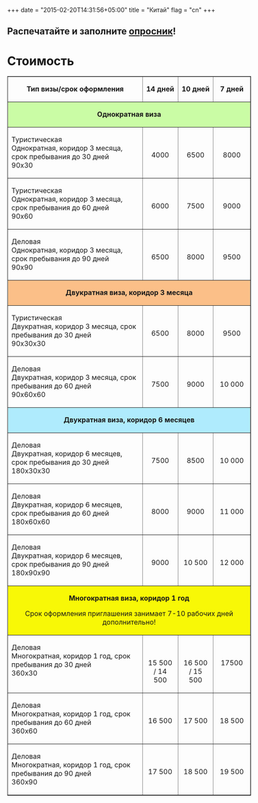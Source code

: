 +++
date = "2015-02-20T14:31:56+05:00"
title = "Китай"
flag = "cn"
+++

## Распечатайте и заполните [опросник](/forms/cn.doc)! 


# Стоимость

<table style="width: 570px;" border="1" cellspacing="0" cellpadding="0">
    <tbody>
        <tr>
            <td width="320" valign="top">
                <p align="center"><strong>Тип визы/срок оформления</strong></p>
            </td>
            <td width="60" valign="top">
                <p align="center"><strong>14 дней</strong></p>
            </td>
            <td width="60" valign="top">
                <p align="center"><strong>10 дней</strong></p>
            </td>
            <td width="60" valign="top">
                <p align="center"><strong>7 дней</strong><strong> </strong></p>
            </td>
        </tr>
        <tr style="background-color: #cafca5;">
            <td colspan="4" width="707" valign="top">
                <p align="center"><strong>Однократная виза</strong></p>
            </td>
        </tr>
        <tr>
            <td width="320" valign="top">
                <p>Туристическая<br>Однократная, коридор 3 месяца, срок   пребывания до 30 дней<br>90х30</p>
            </td>
            <td width="60" valign="top">
                <p align="center">&nbsp;</p>
                <p align="center">4000</p>
            </td>
            <td width="60" valign="top">
                <p align="center">&nbsp;</p>
                <p align="center">6500</p>
            </td>
            <td width="60" valign="top">
                <p>&nbsp;</p>
                <p align="center">8000</p>
            </td>
        </tr>
        <tr>
            <td width="320" valign="top">
                <p>Туристическая<br>Однократная, коридор 3 месяца, срок пребывания до 60 дней<br>90х60</p>
            </td>
            <td width="60" valign="top">
                <p align="center">&nbsp;</p>
                <p align="center">6000</p>
            </td>
            <td width="60" valign="top">
                <p align="center">&nbsp;</p>
                <p align="center">7500</p>
            </td>
            <td width="60" valign="top">
                <p align="center">&nbsp;</p>
                <p align="center">9000</p>
            </td>
        </tr>
<tr>
<td width="320" valign="top">
<p>Деловая<br>Однократная, коридор 3 месяца, срок пребывания до 90 дней<br>90х90</p>
</td>
<td width="60" valign="top">
<p align="center">&nbsp;</p>
<p align="center">6500</p>
</td>
<td width="60" valign="top">
<p align="center">&nbsp;</p>
<p align="center">8000</p>
</td>
<td width="60" valign="top">
<p align="center">&nbsp;</p>
<p align="center">9500</p>
</td>
</tr>
<tr style="background-color: #fbbf88;">
<td colspan="4" width="707" valign="top">
<p align="center"><strong>Двукратная виза, коридор 3 месяца</strong></p>
</td>
</tr>
<tr>
<td width="320" valign="top">
<p>Туристическая<br>Двукратная, коридор 3 месяца, срок пребывания до 30 дней<br>90х30х30</p>
</td>
<td width="60" valign="top">
<p align="center">&nbsp;</p>
<p align="center">6500</p>
</td>
<td width="60" valign="top">
<p align="center">&nbsp;</p>
<p align="center">8000</p>
</td>
<td width="60" valign="top">
<p align="center">&nbsp;</p>
<p align="center">9500</p>
</td>
</tr>
<tr>
<td width="320" valign="top">
<p>Деловая<br>Двукратная, коридор 3 месяца, срок пребывания до 60 дней<br>90х60х60</p>
</td>
<td width="60" valign="top">
<p align="center">&nbsp;</p>
<p align="center">7500</p>
</td>
<td width="60" valign="top">
<p align="center">&nbsp;</p>
<p align="center">9000</p>
</td>
<td width="60" valign="top">
<p align="center">&nbsp;</p>
<p align="center">10 000</p>
</td>
</tr>
<tr style="background-color: #afebfd;">
<td colspan="4" width="707" valign="top">
<p align="center"><strong>Двукратная виза, коридор 6 месяцев</strong></p>
</td>
</tr>
<tr>
<td width="320" valign="top">
<p>Деловая<br>Двукратная, коридор 6 месяцев, срок пребывания до 30 дней<br>180х30х30</p>
</td>
<td width="60" valign="top">
<p align="center">&nbsp;</p>
<p align="center">7500</p>
</td>
<td width="60" valign="top">
<p align="center">&nbsp;</p>
<p align="center">8500</p>
</td>
<td width="60" valign="top">
<p align="center">&nbsp;</p>
<p align="center">10 000</p>
</td>
</tr>
<tr>
<td width="320" valign="top">
<p>Деловая<br>Двукратная, коридор 6 месяцев, срок пребывания до 60 дней<br>180х60х60</p>
</td>
<td width="60" valign="top">
<p align="center">&nbsp;</p>
<p align="center">8000</p>
</td>
<td width="60" valign="top">
<p align="center">&nbsp;</p>
<p align="center">9000</p>
</td>
<td width="60" valign="top">
<p align="center">&nbsp;</p>
<p align="center">11 000</p>
</td>
</tr>
<tr>
<td width="320" valign="top">
<p>Деловая<br>Двукратная, коридор 6 месяцев, срок пребывания до 90 дней<br>180х90х90</p>
</td>
<td width="60" valign="top">
<p align="center">&nbsp;</p>
<p align="center">9000</p>
</td>
<td width="60" valign="top">
<p align="center">&nbsp;</p>
<p align="center">10 500</p>
</td>
<td width="60" valign="top">
<p align="center">&nbsp;</p>
<p align="center">12 000</p>
</td>
</tr>
<tr style="background-color: #f8f806;">
<td colspan="4" width="707" valign="top">
<p align="center"><strong>Многократная виза, коридор 1 год</strong></p>
<p align="center">Срок оформления приглашения занимает 7-10 рабочих дней дополнительно!</p>
</td>
</tr>
<tr>
<td width="320" valign="top">
<p>Деловая<br>Многократная, коридор 1 год, срок пребывания до 30 дней<br>360х30</p>
</td>
<td width="60" valign="top">
<p align="center">&nbsp;</p>
<p align="center">15 500 / 14 500</p>
</td>
<td width="60" valign="top">
<p align="center">&nbsp;</p>
<p align="center">16 500 / 15 500</p>
</td>
<td width="60" valign="top">
<p align="center">&nbsp;</p>
<p align="center">17500</p>
</td>
</tr>
<tr>
<td width="320" valign="top">
<p>Деловая<br>Многократная, коридор 1 год, срок пребывания до 60 дней<br>360х60</p>
</td>
<td width="60" valign="top">
<p align="center">&nbsp;</p>
<p align="center">16 500</p>
</td>
<td width="60" valign="top">
<p align="center">&nbsp;</p>
<p align="center">17 500</p>
</td>
<td width="60" valign="top">
<p align="center">&nbsp;</p>
<p align="center">18 500</p>
</td>
</tr>
<tr>
<td width="320" valign="top">
<p>Деловая<br>Многократная, коридор 1 год, срок пребывания до 90 дней<br>360х90</p>
</td>
<td width="60" valign="top">
<p align="center">&nbsp;</p>
<p align="center">17 500</p>
</td>
<td width="60" valign="top">
<p align="center">&nbsp;</p>
<p align="center">18 500</p>
</td>
<td width="60" valign="top">
<p align="center">&nbsp;</p>
<p align="center">19 500</p>
</td>
</tr>
</tbody>
</table>